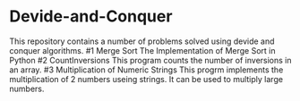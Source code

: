 # Devide-and-Conquer
This repository contains a number of problems solved using devide and conquer algorithms.
#1 Merge Sort
The Implementation of Merge Sort in Python 
#2 CountInversions
This program counts the number of inversions in an array.
#3 Multiplication of Numeric Strings
This progrm implements the multiplication of 2 numbers useing strings. It can be used to multiply large numbers.
